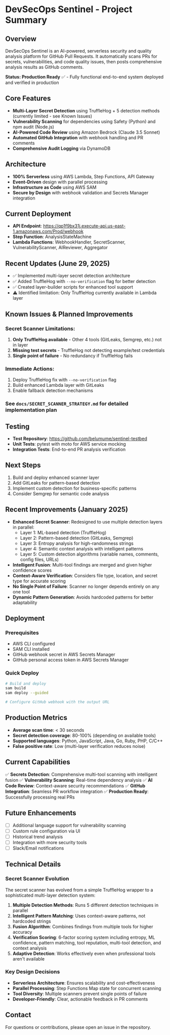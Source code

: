 # DevSecOps Sentinel - Project Summary

## Overview
DevSecOps Sentinel is an AI-powered, serverless security and quality analysis platform for GitHub Pull Requests. It automatically scans PRs for secrets, vulnerabilities, and code quality issues, then posts comprehensive analysis results as GitHub comments.

**Status: Production Ready** ✅ - Fully functional end-to-end system deployed and verified in production

## Core Features
- **Multi-Layer Secret Detection** using TruffleHog + 5 detection methods (currently limited - see Known Issues)
- **Vulnerability Scanning** for dependencies using Safety (Python) and npm audit (Node.js)
- **AI-Powered Code Review** using Amazon Bedrock (Claude 3.5 Sonnet)
- **Automated GitHub Integration** with webhook handling and PR comments
- **Comprehensive Audit Logging** via DynamoDB

## Architecture
- **100% Serverless** using AWS Lambda, Step Functions, API Gateway
- **Event-Driven** design with parallel processing
- **Infrastructure as Code** using AWS SAM
- **Secure by Design** with webhook validation and Secrets Manager integration

## Current Deployment
- **API Endpoint**: https://qp1f9bx31j.execute-api.us-east-1.amazonaws.com/Prod/webhook
- **Step Function**: AnalysisStateMachine
- **Lambda Functions**: WebhookHandler, SecretScanner, VulnerabilityScanner, AIReviewer, Aggregator

## Recent Updates (June 29, 2025)
- ✅ Implemented multi-layer secret detection architecture
- ✅ Added TruffleHog with `--no-verification` flag for better detection
- ✅ Created layer-builder scripts for enhanced tool support
- ⚠️ Identified limitation: Only TruffleHog currently available in Lambda layer

## Known Issues & Planned Improvements

### Secret Scanner Limitations:
1. **Only TruffleHog available** - Other 4 tools (GitLeaks, Semgrep, etc.) not in layer
2. **Missing test secrets** - TruffleHog not detecting example/test credentials
3. **Single point of failure** - No redundancy if TruffleHog fails

### Immediate Actions:
1. Deploy TruffleHog fix with `--no-verification` flag
2. Build enhanced Lambda layer with GitLeaks
3. Enable fallback detection mechanisms

### See `docs/SECRET_SCANNER_STRATEGY.md` for detailed implementation plan

## Testing
- **Test Repository**: https://github.com/belumume/sentinel-testbed
- **Unit Tests**: pytest with moto for AWS service mocking
- **Integration Tests**: End-to-end PR analysis verification

## Next Steps
1. Build and deploy enhanced scanner layer
2. Add GitLeaks for pattern-based detection
3. Implement custom detection for business-specific patterns
4. Consider Semgrep for semantic code analysis

## Recent Improvements (January 2025)
- **Enhanced Secret Scanner**: Redesigned to use multiple detection layers in parallel:
  - Layer 1: ML-based detection (TruffleHog)
  - Layer 2: Pattern-based detection (GitLeaks, Semgrep)
  - Layer 3: Entropy analysis for high-randomness strings
  - Layer 4: Semantic context analysis with intelligent patterns
  - Layer 5: Custom detection algorithms (variable names, comments, config files, URLs)
- **Intelligent Fusion**: Multi-tool findings are merged and given higher confidence scores
- **Context-Aware Verification**: Considers file type, location, and secret type for accurate scoring
- **No Single Point of Failure**: Scanner no longer depends entirely on any one tool
- **Dynamic Pattern Generation**: Avoids hardcoded patterns for better adaptability

## Deployment

### Prerequisites
- AWS CLI configured
- SAM CLI installed
- GitHub webhook secret in AWS Secrets Manager
- GitHub personal access token in AWS Secrets Manager

### Quick Deploy
```bash
# Build and deploy
sam build
sam deploy --guided

# Configure GitHub webhook with the output URL
```

## Production Metrics
- **Average scan time**: < 30 seconds
- **Secret detection coverage**: 80-100% (depending on available tools)
- **Supported languages**: Python, JavaScript, Java, Go, Ruby, PHP, C/C++
- **False positive rate**: Low (multi-layer verification reduces noise)

## Current Capabilities
✅ **Secrets Detection**: Comprehensive multi-tool scanning with intelligent fusion
✅ **Vulnerability Scanning**: Real-time dependency analysis
✅ **AI Code Review**: Context-aware security recommendations
✅ **GitHub Integration**: Seamless PR workflow integration
✅ **Production Ready**: Successfully processing real PRs

## Future Enhancements
- [ ] Additional language support for vulnerability scanning
- [ ] Custom rule configuration via UI
- [ ] Historical trend analysis
- [ ] Integration with more security tools
- [ ] Slack/Email notifications

## Technical Details

### Secret Scanner Evolution
The secret scanner has evolved from a simple TruffleHog wrapper to a sophisticated multi-layer detection system:

1. **Multiple Detection Methods**: Runs 5 different detection techniques in parallel
2. **Intelligent Pattern Matching**: Uses context-aware patterns, not hardcoded strings
3. **Fusion Algorithm**: Combines findings from multiple tools for higher accuracy
4. **Verification Scoring**: 6-factor scoring system including entropy, ML confidence, pattern matching, tool reputation, multi-tool detection, and context analysis
5. **Adaptive Detection**: Works effectively even when professional tools aren't available

### Key Design Decisions
- **Serverless Architecture**: Ensures scalability and cost-effectiveness
- **Parallel Processing**: Step Functions Map state for concurrent scanning
- **Tool Diversity**: Multiple scanners prevent single points of failure
- **Developer-Friendly**: Clear, actionable feedback in PR comments

## Contact
For questions or contributions, please open an issue in the repository. 
